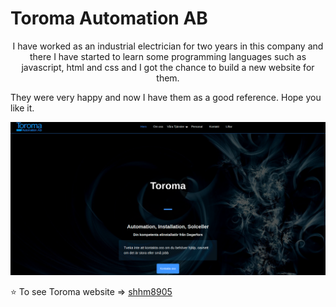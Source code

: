 # Toroma Automation AB

<p align="center">
I have worked as an industrial electrician for two years in this company and there I have started to learn some programming languages such as javascript, html and css and I got the chance to build a new website for them.

They were very happy and now I have them as a good reference.
Hope you like it.
</p>

<p align="center">
  <img src="https://github.com/shhm8905/Toroma_Project/blob/master/src/images/toromaScreen.png" />
</p>

⭐️ To see Toroma website => [shhm8905](https://shhm8905.github.io/Toroma_Project/)
